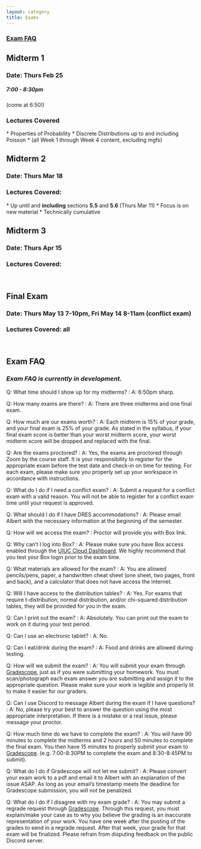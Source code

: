 ```yaml
---
layout: category
title: Exams
---
```


<h3><a href="#Exam-FAQ">Exam FAQ</a></h3>

<h2>Midterm 1</h2>
<h3>Date: Thurs Feb 25</h3>
<h5>7:00 - 8:30pm</h5>  (come at 6:50!)
<h3>Lectures Covered</h3>
* Properties of Probability
* Discrete Distributions up to and including Poisson
* (all Week 1 through Week 4 content, excluding mgfs)

<br>
<h2>Midterm 2</h2>
<h3>Date: Thurs Mar 18 </h3>
<h3>Lectures Covered: </h3>
* Up until and <b>including</b> sections <b> 5.5</b> and <b>5.6</b> (Thurs Mar 11)
* Focus is on new material
* Technically cumulative

<br>
<h2>Midterm 3</h2>
<h3>Date: Thurs Apr 15</h3>
<h3>Lectures Covered: </h3>

<br>
<h2>Final Exam</h2>
<h3>Date: Thurs May 13 7-10pm, Fri May 14 8-11am (conflict exam)</h3>
<h3>Lectures Covered: all </h3>

<br>
<h2 id = "Exam-FAQ"> Exam FAQ </h2>

<h3> <i> <b> Exam FAQ is currently in development. </b> </i> </h3>

Q: What time should I show up for my midterms?
: A: 6:50pm sharp.

Q: How many exams are there?
: A: There are three midterms and one final exam.


Q: How much are our exams worth?
: A: Each midterm is 15% of your grade, and your final exam is 25% of your grade. As stated in the syllabus, if your final exam score is better than your worst midterm score, your worst midterm score will be dropped and replaced with the final.

Q: Are the exams proctored?
: A: Yes, the exams are proctored through Zoom by the course staff. It is your responsibility to register for the appropriate exam before the test date and check-in on time for testing. For each exam, please make sure you properly set up your workspace in accordance with instructions.


Q: What do I do if I need a conflict exam?
: A: Submit a request for a conflict exam with a valid reason. You will not be able to register for a conflict exam time until your request is approved.

Q: What should I do if I have DRES accommodations?
: A: Please email Albert with the necessary information at the beginning of the semester.

Q: How will we access the exam?
: Proctor will provide you with Box link.

Q: Why can’t I log into Box?
: A: Please make sure you have Box access enabled through the [UIUC Cloud Dashboard](https://cloud-dashboard.illinois.edu/). We highly recommend that you test your Box login prior to the exam time.

Q: What materials are allowed for the exam?
: A: You are allowed pencils/pens, paper, a handwritten cheat sheet (one sheet, two pages, front and back), and a calculator that does not have access the internet.

Q: WIll I have access to the distribution tables?
: A: Yes. For exams that require t-distribution, normal distribution, and/or chi-squared distribution tables, they will be provided for you in the exam.

Q: Can I print out the exam?
: A: Absolutely. You can print out the exam to work on it during your test period.

Q: Can I use an electronic tablet?
: A: No.

Q: Can I eat/drink during the exam?
: A: Food and drinks are allowed during testing.

Q: How will we submit the exam?
: A: You will submit your exam through [Gradescope](https://www.gradescope.com/), just as if you were submitting your homework. You must scan/photograph each exam answer you are submitting and assign it to the appropriate question. Please make sure your work is legible and properly lit to make it easier for our graders.

Q: Can I use Discord to message Albert during the exam if I have questions?
: A: No, please try your best to answer the question using the most appropriate interpretation. If there is a mistake or a real issue, please message your proctor.

Q: How much time do we have to complete the exam?
: A: You will have 90 minutes to complete the midterms and 2 hours and 50 minutes to complete the final exam. You then have 15 minutes to properly submit your exam to [Gradescope](https://www.gradescope.com/). (e.g. 7:00-8:30PM to complete the exam and 8:30-8:45PM to submit).

Q: What do I do if Gradescope will not let me submit?
: A: Please convert your exam work to a pdf and email it to Albert with an explanation of the issue ASAP. As long as your email’s timestamp meets the deadline for Gradescope submission, you will not be penalized.

Q: What do I do if I disagree with my exam grade?
: A: You may submit a regrade request through [Gradescope](https://www.gradescope.com/). Through this request, you must explain/make your case as to why you believe the grading is an inaccurate representation of your work. You have one week after the posting of the grades to send in a regrade request. After that week, your grade for that exam will be finalized. Please refrain from disputing feedback on the public Discord server.
